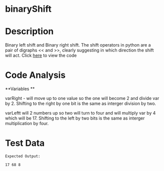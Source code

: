 # binaryShift

Description 
=============

Binary left shift and Binary right shift. The shift  operators in python are a pair of digraphs << and >>, clearly suggesting in which direction the shift will act. Click [here](https://github.com/Fran0616/binaryShift/blob/master/binaryShift.py) to view the code

Code Analysis 
===============

**Variables **

varRight -  will move up to one value so the one will become 2 and divide var by 2. Shifting to the right by one bit is the same as interger division by two.

varLeftt will 2 numbers up so two will turn to four and will multiply var by 4 which will be 17. Shifting to the left by two bits is the same as interger multiplication by four. 

Test Data 
===========

```
Expected Output:

17 68 8

```


